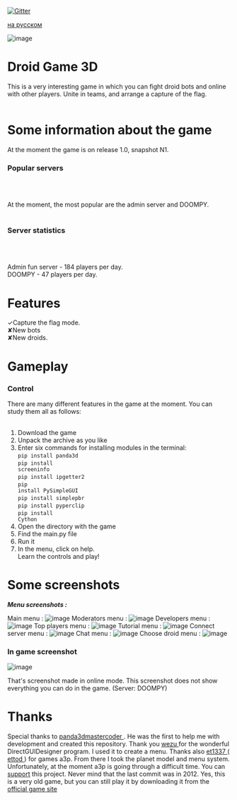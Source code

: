 [![Gitter](https://badges.gitter.im/DroidGame/DroidGame3D.svg)](https://gitter.im/DroidGame/DroidGame3D?utm_source=badge&utm_medium=badge&utm_campaign=pr-badge)

[на русском](https://gitlab.com/polskiychel/droidgame3d/-/blob/main/README_RUS_.md)

![image](https://gitlab.com/polskiychel/droidgame3d/-/raw/main/logo.png)

# Droid Game 3D
This is a very interesting game in which you can fight droid bots and online with other players. Unite in teams, and arrange a capture of the flag.<br><br>

# Some information about the game

At the moment the game is on release 1.0, snapshot N1. 

<h3>Popular servers</h3> <br><br>

At the moment, the most popular are the admin server and DOOMPY.<br><br>

<h3>Server statistics</h3> <br><br>

Admin fun server - 184 players per day.<br>
DOOMPY - 47 players per day.<br>
# Features
✓Сapture the flag mode.<br>
✘New bots<br>
✘New droids.<br>
# Gameplay
<h3>Control</h3>
There are many different features in the game at the moment. You can study them all as follows:<br><br>

1.  Download the game<br>
2.  Unpack the archive as you like<br>
3.  Enter six commands for installing modules in the terminal:<br>
<code>pip install panda3d</code><br>
<code>pip install screeninfo</code><br>
<code>pip install ipgetter2</code><br>
<code>pip install PySimpleGUI</code><br>
<code>pip install simplepbr</code><br>
<code>pip install pyperclip</code><br>
<code>pip install Cython</code><br>
4.  Open the directory with the game<br>
5.  Find the main.py file<br>
6.  Run it<br>
7.  In the menu, click on help.<br>
Learn the controls and play!<br>

# Some screenshots
***Menu screenshots :***

Main menu :
![image](https://imgur.com/wcmLLc7.png)
Moderators menu :
![image](https://imgur.com/O1ZUTWr.png)
Developers menu :
![image](https://imgur.com/tCJVwdM.png)
Top players menu :
![image](https://imgur.com/JYbM2H5.png)
Tutorial menu :
![image](https://imgur.com/OkVvz4N.png)
Connect server menu :
![image](https://imgur.com/t8ksyv5.png)
Chat menu :
![image](https://imgur.com/YOgPWMT.png)
Choose droid menu : 
![image](https://imgur.com/JZFhjsC.png)
<h3>In game screenshot</h3>

![image](https://imgur.com/Hy2gQenl.png)

That's screenshot made in online mode. 
This screenshot does not show everything you can do in the game. (Server: DOOMPY)

# Thanks
Special thanks to <a href="https://discourse.panda3d.org/u/panda3dmastercoder"> panda3dmastercoder </a>.
He was the first to help me with development and created this repository.
Thank you <a href="https://discourse.panda3d.org/u/wezu"> wezu </a> for the wonderful DirectGUIDesigner program.
I used it to create a menu.
Thanks also <a href="https://discourse.panda3d.org/u/et1337"> et1337 </a> (<a href="https://github.com/etodd"> ettod </a>) for games a3p.
From there I took the planet model and menu system. Unfortunately, at the moment a3p is going through a difficult time. You can [support](https://github.com/etodd/a3p) this project. Never mind that the last commit was in 2012. Yes, this is a very old game, but you can still play it by downloading it from the [official game site](http://a3p.sf.net/)
